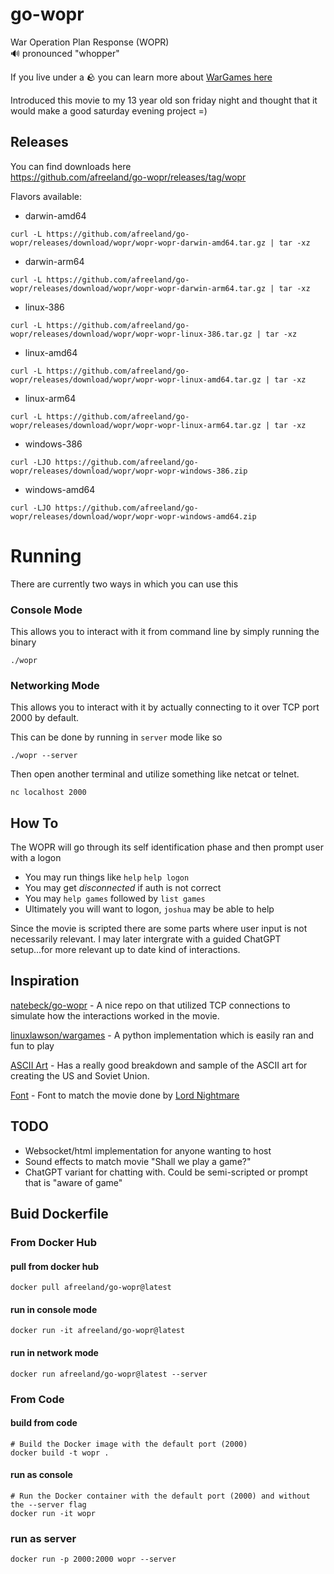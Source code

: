 # go-wopr

War Operation Plan Response (WOPR)  
🔊 pronounced "whopper"

If you live under a 🪨 you can learn more about [WarGames here](https://en.wikipedia.org/wiki/WarGames)

Introduced this movie to my 13 year old son friday night and thought that it would make a good saturday evening project =)

Releases
---
You can find downloads here  
https://github.com/afreeland/go-wopr/releases/tag/wopr  

Flavors available:
- darwin-amd64  
```
curl -L https://github.com/afreeland/go-wopr/releases/download/wopr/wopr-wopr-darwin-amd64.tar.gz | tar -xz
```
- darwin-arm64
```
curl -L https://github.com/afreeland/go-wopr/releases/download/wopr/wopr-wopr-darwin-arm64.tar.gz | tar -xz
```
- linux-386
```
curl -L https://github.com/afreeland/go-wopr/releases/download/wopr/wopr-wopr-linux-386.tar.gz | tar -xz
```
- linux-amd64
```
curl -L https://github.com/afreeland/go-wopr/releases/download/wopr/wopr-wopr-linux-amd64.tar.gz | tar -xz
```
- linux-arm64
```
curl -L https://github.com/afreeland/go-wopr/releases/download/wopr/wopr-wopr-linux-arm64.tar.gz | tar -xz
```
- windows-386
```
curl -LJO https://github.com/afreeland/go-wopr/releases/download/wopr/wopr-wopr-windows-386.zip
```
- windows-amd64
```
curl -LJO https://github.com/afreeland/go-wopr/releases/download/wopr/wopr-wopr-windows-amd64.zip
```


# Running 

There are currently two ways in which you can use this

### Console Mode
This allows you to interact with it from command line by simply running the binary  
```
./wopr
```  

### Networking Mode
This allows you to interact with it by actually connecting to it over TCP port 2000 by default.

This can be done by running in `server` mode like so
```
./wopr --server
```

Then open another terminal and utilize something like netcat or telnet.

```
nc localhost 2000
```

## How To
The WOPR will go through its self identification phase and then prompt user with a logon

- You may run things like `help` `help logon`
- You may get _disconnected_ if auth is not correct
- You may `help games` followed by `list games`
- Ultimately you will want to logon, `joshua` may be able to help


Since the movie is scripted there are some parts where user input is not necessarily relevant.  I may later intergrate with a guided ChatGPT setup...for more relevant up to date kind of interactions.


Inspiration
----

[natebeck/go-wopr](https://github.com/natebeck/go-wopr/blob/master/wopr.go) - A nice repo on that utilized TCP connections to simulate how the interactions worked in the movie.

[linuxlawson/wargames](https://github.com/linuxlawson/wargames) - A python implementation which is easily ran and fun to play

[ASCII Art](http://www.48k.ca/wgascii.html) - Has a really good breakdown and sample of the ASCII art for creating the US and Soviet Union.

[Font](https://www.fontstruct.com/fontstructions/show/1616604/wopr-terminal) - Font to match the movie done by [Lord Nightmare](https://www.fontstruct.com/fontstructors/59995/lord_nightmare)


TODO
-----

- Websocket/html implementation for anyone wanting to host
- Sound effects to match movie "Shall we play a game?"
- ChatGPT variant for chatting with.  Could be semi-scripted or prompt that is "aware of game"


Buid Dockerfile
-----

### From Docker Hub
#### pull from docker hub
```
docker pull afreeland/go-wopr@latest
```
#### run in console mode
```
docker run -it afreeland/go-wopr@latest
```

#### run in network mode
```
docker run afreeland/go-wopr@latest --server
```

### From Code

#### build from code
```
# Build the Docker image with the default port (2000)
docker build -t wopr .
```

#### run as console
```
# Run the Docker container with the default port (2000) and without the --server flag
docker run -it wopr
```

### run as server
```
docker run -p 2000:2000 wopr --server
```
